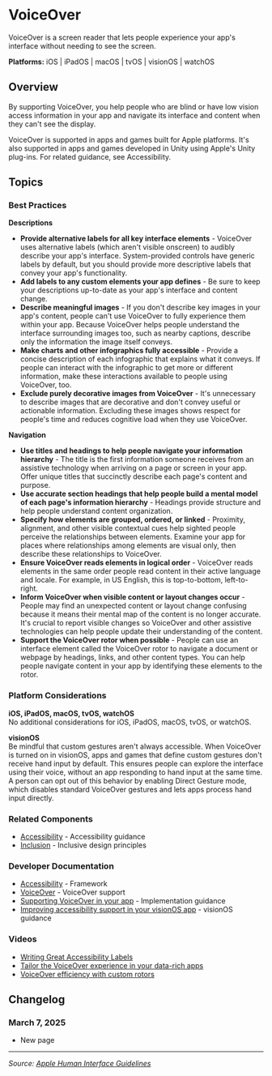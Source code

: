 # VoiceOver

VoiceOver is a screen reader that lets people experience your app's interface without needing to see the screen.

**Platforms:** iOS | iPadOS | macOS | tvOS | visionOS | watchOS

## Overview

By supporting VoiceOver, you help people who are blind or have low vision access information in your app and navigate its interface and content when they can't see the display.

VoiceOver is supported in apps and games built for Apple platforms. It's also supported in apps and games developed in Unity using Apple's Unity plug-ins. For related guidance, see Accessibility.

## Topics

### Best Practices

**Descriptions**

- **Provide alternative labels for all key interface elements** - VoiceOver uses alternative labels (which aren't visible onscreen) to audibly describe your app's interface. System-provided controls have generic labels by default, but you should provide more descriptive labels that convey your app's functionality.
- **Add labels to any custom elements your app defines** - Be sure to keep your descriptions up-to-date as your app's interface and content change.
- **Describe meaningful images** - If you don't describe key images in your app's content, people can't use VoiceOver to fully experience them within your app. Because VoiceOver helps people understand the interface surrounding images too, such as nearby captions, describe only the information the image itself conveys.
- **Make charts and other infographics fully accessible** - Provide a concise description of each infographic that explains what it conveys. If people can interact with the infographic to get more or different information, make these interactions available to people using VoiceOver, too.
- **Exclude purely decorative images from VoiceOver** - It's unnecessary to describe images that are decorative and don't convey useful or actionable information. Excluding these images shows respect for people's time and reduces cognitive load when they use VoiceOver.

**Navigation**

- **Use titles and headings to help people navigate your information hierarchy** - The title is the first information someone receives from an assistive technology when arriving on a page or screen in your app. Offer unique titles that succinctly describe each page's content and purpose.
- **Use accurate section headings that help people build a mental model of each page's information hierarchy** - Headings provide structure and help people understand content organization.
- **Specify how elements are grouped, ordered, or linked** - Proximity, alignment, and other visible contextual cues help sighted people perceive the relationships between elements. Examine your app for places where relationships among elements are visual only, then describe these relationships to VoiceOver.
- **Ensure VoiceOver reads elements in logical order** - VoiceOver reads elements in the same order people read content in their active language and locale. For example, in US English, this is top-to-bottom, left-to-right.
- **Inform VoiceOver when visible content or layout changes occur** - People may find an unexpected content or layout change confusing because it means their mental map of the content is no longer accurate. It's crucial to report visible changes so VoiceOver and other assistive technologies can help people update their understanding of the content.
- **Support the VoiceOver rotor when possible** - People can use an interface element called the VoiceOver rotor to navigate a document or webpage by headings, links, and other content types. You can help people navigate content in your app by identifying these elements to the rotor.

### Platform Considerations

**iOS, iPadOS, macOS, tvOS, watchOS**  
No additional considerations for iOS, iPadOS, macOS, tvOS, or watchOS.

**visionOS**  
Be mindful that custom gestures aren't always accessible. When VoiceOver is turned on in visionOS, apps and games that define custom gestures don't receive hand input by default. This ensures people can explore the interface using their voice, without an app responding to hand input at the same time. A person can opt out of this behavior by enabling Direct Gesture mode, which disables standard VoiceOver gestures and lets apps process hand input directly.

### Related Components

- [Accessibility](https://developer.apple.com/design/human-interface-guidelines/accessibility) - Accessibility guidance
- [Inclusion](https://developer.apple.com/design/human-interface-guidelines/inclusion) - Inclusive design principles

### Developer Documentation

- [Accessibility](https://developer.apple.com/documentation/accessibility) - Framework
- [VoiceOver](https://developer.apple.com/documentation/accessibility/voiceover) - VoiceOver support
- [Supporting VoiceOver in your app](https://developer.apple.com/documentation/accessibility/supporting_voiceover_in_your_app) - Implementation guidance
- [Improving accessibility support in your visionOS app](https://developer.apple.com/documentation/visionos/improving_accessibility_support_in_your_visionos_app) - visionOS guidance

### Videos

- [Writing Great Accessibility Labels](https://developer.apple.com/videos/play/wwdc2019/254/)
- [Tailor the VoiceOver experience in your data-rich apps](https://developer.apple.com/videos/play/wwdc2021/10122/)
- [VoiceOver efficiency with custom rotors](https://developer.apple.com/videos/play/wwdc2020/10116/)

## Changelog

### March 7, 2025
- New page

---

*Source: [Apple Human Interface Guidelines](https://developer.apple.com/design/human-interface-guidelines/voiceover)*